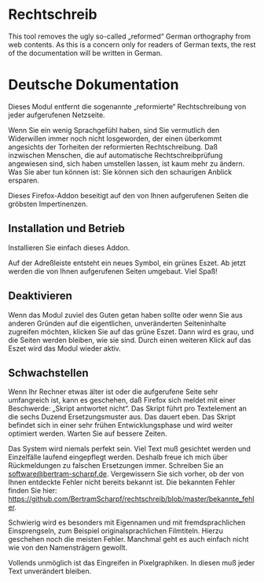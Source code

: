 # Rechtschreib

This tool removes the ugly so-called „reformed“ German
orthography from web contents. As this is a concern only for
readers of German texts, the rest of the documentation will
be written in German.

# Deutsche Dokumentation

Dieses Modul entfernt die sogenannte „reformierte“
Rechtschreibung von jeder aufgerufenen Netzseite.

Wenn Sie ein wenig Sprachgefühl haben, sind Sie vermutlich
den Widerwillen immer noch nicht losgeworden, der einen
überkommt angesichts der Torheiten der reformierten
Rechtschreibung. Daß inzwischen Menschen, die auf automatische
Rechtschreibprüfung angewiesen sind, sich haben umstellen
lassen, ist kaum mehr zu ändern. Was Sie aber tun können
ist: Sie können sich den schaurigen Anblick ersparen.

Dieses Firefox-Addon beseitigt auf den von Ihnen
aufgerufenen Seiten die gröbsten Impertinenzen.

## Installation und Betrieb

Installieren Sie einfach dieses Addon.

Auf der Adreßleiste entsteht ein neues Symbol, ein grünes
Eszet. Ab jetzt werden die von Ihnen aufgerufenen Seiten
umgebaut. Viel Spaß!

## Deaktivieren

Wenn das Modul zuviel des Guten getan haben sollte oder wenn
Sie aus anderen Gründen auf die eigentlichen, unveränderten
Seiteninhalte zugreifen möchten, klicken Sie auf das grüne
Eszet. Dann wird es grau, und die Seiten werden bleiben, wie
sie sind. Durch einen weiteren Klick auf das Eszet wird das
Modul wieder aktiv.

## Schwachstellen

Wenn Ihr Rechner etwas älter ist oder die aufgerufene Seite
sehr umfangreich ist, kann es geschehen, daß Firefox sich
meldet mit einer Beschwerde: „Skript antwortet nicht“. Das
Skript führt pro Textelement an die sechs Duzend
Ersetzungsmuster aus. Das dauert eben. Das Skript befindet
sich in einer sehr frühen Entwicklungsphase und wird weiter
optimiert werden. Warten Sie auf bessere Zeiten.

Das System wird niemals perfekt sein. Viel Text muß
gesichtet werden und Einzelfälle laufend eingepflegt werden.
Deshalb freue ich mich über Rückmeldungen zu falschen
Ersetzungen immer. Schreiben Sie an
<software@bertram-scharpf.de>. Vergewissern Sie sich vorher,
ob der von Ihnen entdeckte Fehler nicht bereits bekannt ist.
Die bekannten Fehler finden Sie hier:
<https://github.com/BertramScharpf/rechtschreib/blob/master/bekannte_fehler>.

Schwierig wird es besonders mit Eigennamen und mit
fremdsprachlichen Einsprengseln, zum Beispiel
originalsprachlichen Filmtiteln. Hierzu geschehen noch die
meisten Fehler. Manchmal geht es auch einfach nicht wie von
den Namensträgern gewollt.

Vollends unmöglich ist das Eingreifen in Pixelgraphiken.
In diesen muß jeder Text unverändert bleiben.

